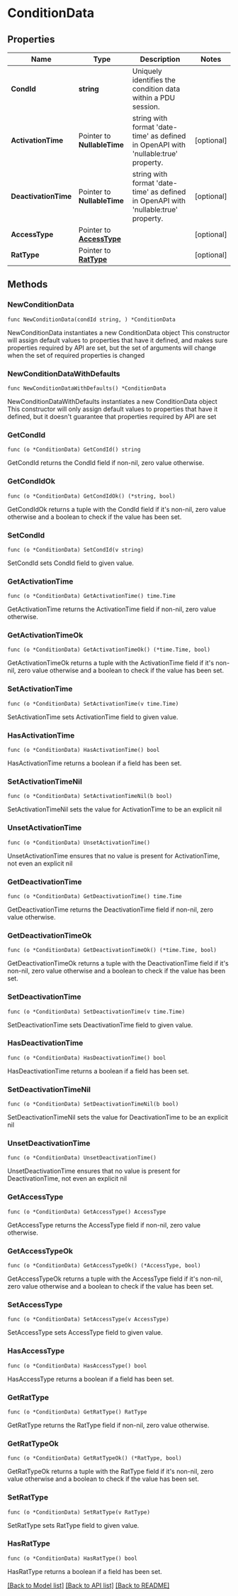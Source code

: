 # ConditionData

## Properties

Name | Type | Description | Notes
------------ | ------------- | ------------- | -------------
**CondId** | **string** | Uniquely identifies the condition data within a PDU session. | 
**ActivationTime** | Pointer to **NullableTime** | string with format &#39;date-time&#39; as defined in OpenAPI with &#39;nullable:true&#39; property.   | [optional] 
**DeactivationTime** | Pointer to **NullableTime** | string with format &#39;date-time&#39; as defined in OpenAPI with &#39;nullable:true&#39; property.   | [optional] 
**AccessType** | Pointer to [**AccessType**](AccessType.md) |  | [optional] 
**RatType** | Pointer to [**RatType**](RatType.md) |  | [optional] 

## Methods

### NewConditionData

`func NewConditionData(condId string, ) *ConditionData`

NewConditionData instantiates a new ConditionData object
This constructor will assign default values to properties that have it defined,
and makes sure properties required by API are set, but the set of arguments
will change when the set of required properties is changed

### NewConditionDataWithDefaults

`func NewConditionDataWithDefaults() *ConditionData`

NewConditionDataWithDefaults instantiates a new ConditionData object
This constructor will only assign default values to properties that have it defined,
but it doesn't guarantee that properties required by API are set

### GetCondId

`func (o *ConditionData) GetCondId() string`

GetCondId returns the CondId field if non-nil, zero value otherwise.

### GetCondIdOk

`func (o *ConditionData) GetCondIdOk() (*string, bool)`

GetCondIdOk returns a tuple with the CondId field if it's non-nil, zero value otherwise
and a boolean to check if the value has been set.

### SetCondId

`func (o *ConditionData) SetCondId(v string)`

SetCondId sets CondId field to given value.


### GetActivationTime

`func (o *ConditionData) GetActivationTime() time.Time`

GetActivationTime returns the ActivationTime field if non-nil, zero value otherwise.

### GetActivationTimeOk

`func (o *ConditionData) GetActivationTimeOk() (*time.Time, bool)`

GetActivationTimeOk returns a tuple with the ActivationTime field if it's non-nil, zero value otherwise
and a boolean to check if the value has been set.

### SetActivationTime

`func (o *ConditionData) SetActivationTime(v time.Time)`

SetActivationTime sets ActivationTime field to given value.

### HasActivationTime

`func (o *ConditionData) HasActivationTime() bool`

HasActivationTime returns a boolean if a field has been set.

### SetActivationTimeNil

`func (o *ConditionData) SetActivationTimeNil(b bool)`

 SetActivationTimeNil sets the value for ActivationTime to be an explicit nil

### UnsetActivationTime
`func (o *ConditionData) UnsetActivationTime()`

UnsetActivationTime ensures that no value is present for ActivationTime, not even an explicit nil
### GetDeactivationTime

`func (o *ConditionData) GetDeactivationTime() time.Time`

GetDeactivationTime returns the DeactivationTime field if non-nil, zero value otherwise.

### GetDeactivationTimeOk

`func (o *ConditionData) GetDeactivationTimeOk() (*time.Time, bool)`

GetDeactivationTimeOk returns a tuple with the DeactivationTime field if it's non-nil, zero value otherwise
and a boolean to check if the value has been set.

### SetDeactivationTime

`func (o *ConditionData) SetDeactivationTime(v time.Time)`

SetDeactivationTime sets DeactivationTime field to given value.

### HasDeactivationTime

`func (o *ConditionData) HasDeactivationTime() bool`

HasDeactivationTime returns a boolean if a field has been set.

### SetDeactivationTimeNil

`func (o *ConditionData) SetDeactivationTimeNil(b bool)`

 SetDeactivationTimeNil sets the value for DeactivationTime to be an explicit nil

### UnsetDeactivationTime
`func (o *ConditionData) UnsetDeactivationTime()`

UnsetDeactivationTime ensures that no value is present for DeactivationTime, not even an explicit nil
### GetAccessType

`func (o *ConditionData) GetAccessType() AccessType`

GetAccessType returns the AccessType field if non-nil, zero value otherwise.

### GetAccessTypeOk

`func (o *ConditionData) GetAccessTypeOk() (*AccessType, bool)`

GetAccessTypeOk returns a tuple with the AccessType field if it's non-nil, zero value otherwise
and a boolean to check if the value has been set.

### SetAccessType

`func (o *ConditionData) SetAccessType(v AccessType)`

SetAccessType sets AccessType field to given value.

### HasAccessType

`func (o *ConditionData) HasAccessType() bool`

HasAccessType returns a boolean if a field has been set.

### GetRatType

`func (o *ConditionData) GetRatType() RatType`

GetRatType returns the RatType field if non-nil, zero value otherwise.

### GetRatTypeOk

`func (o *ConditionData) GetRatTypeOk() (*RatType, bool)`

GetRatTypeOk returns a tuple with the RatType field if it's non-nil, zero value otherwise
and a boolean to check if the value has been set.

### SetRatType

`func (o *ConditionData) SetRatType(v RatType)`

SetRatType sets RatType field to given value.

### HasRatType

`func (o *ConditionData) HasRatType() bool`

HasRatType returns a boolean if a field has been set.


[[Back to Model list]](../README.md#documentation-for-models) [[Back to API list]](../README.md#documentation-for-api-endpoints) [[Back to README]](../README.md)


